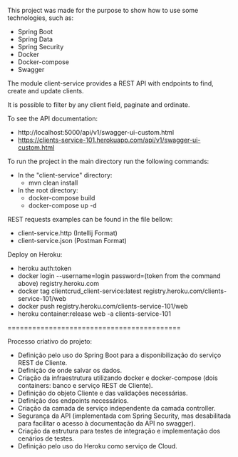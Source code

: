 This project was made for the purpose to show how to use some technologies, such as:

 - Spring Boot
 - Spring Data
 - Spring Security
 - Docker
 - Docker-compose
 - Swagger

The module client-service provides a REST API with endpoints to find, create and update clients.

It is possible to filter by any client field, paginate and ordinate. 

To see the API documentation:

- http://localhost:5000/api/v1/swagger-ui-custom.html
- https://clients-service-101.herokuapp.com/api/v1/swagger-ui-custom.html

To run the project in the main directory run the following commands:

 - In the "client-service" directory:
    - mvn clean install
 - In the root directory:
    - docker-compose build
    - docker-compose up -d

REST requests examples can be found in the file bellow:
 - client-service.http (Intellij Format)
 - client-service.json (Postman Format)

Deploy on Heroku:
 - heroku auth:token
 - docker login --username=login password=(token from the command above) registry.heroku.com
 - docker tag clientcrud_client-service:latest registry.heroku.com/clients-service-101/web
 - docker push registry.heroku.com/clients-service-101/web
 - heroku container:release web -a clients-service-101

==========================================

Processo criativo do projeto:

- Definição pelo uso do Spring Boot para a disponibilização do serviço REST de Cliente.
- Definição de onde salvar os dados.
- Criação da infraestrutura utilizando docker e docker-compose (dois containers: banco e serviço REST de Cliente).
- Definição do objeto Cliente e das validações necessárias.
- Definição dos endpoints necessários.
- Criação da camada de serviço independente da camada controller.
- Segurança da API (implementada com Spring Security, mas desabilitada para facilitar o acesso à documentação da API no swagger).
- Criação da estrutura para testes de integração e implementação dos cenários de testes.
- Definição pelo uso do Heroku como serviço de Cloud. 